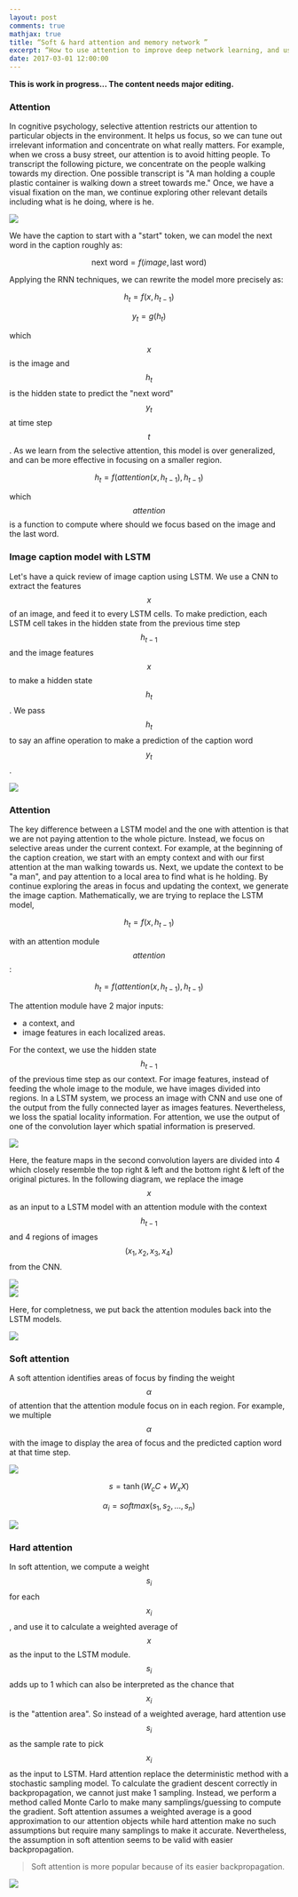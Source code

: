 ```yaml
---
layout: post
comments: true
mathjax: true
title: “Soft & hard attention and memory network ”
excerpt: “How to use attention to improve deep network learning, and use memory network for Q&A?”
date: 2017-03-01 12:00:00
---
```

**This is work in progress... The content needs major editing.**

### Attention

In cognitive psychology, selective attention restricts our attention to particular objects in the environment. It helps us focus, so we can tune out irrelevant information and concentrate on what really matters. For example, when we cross a busy street, our attention is to avoid hitting people. To transcript the following picture, we concentrate on the people walking towards my direction. One possible transcript is "A man holding a couple plastic container is walking down a street towards me." Once, we have a visual fixation on the man, we continue exploring other relevant details including what is he doing, where is he.

<div class="imgcap">
<img src="/assets/att/attention.jpg" style="border:none;;">
</div>


We have the caption to start with a "start" token, we can model the next word in the caption roughly as: 

$$
\text{next word} = f(image, \text{last word})
$$

Applying the RNN techniques, we can rewrite the model more precisely as:

$$
h_{t} = f(x, h_{t-1})
$$

$$
y_{t} = g(h_{t})
$$


which $$ x $$ is the image and $$ h_{t} $$ is the hidden state to predict the "next word" $$ y_{t} $$ at time step $$ t $$. As we learn from the selective attention, this model is over generalized, and can be more effective in focusing on a smaller region.

$$
h_{t} = f(attention(x, h_{t-1}), h_{t-1} )
$$

which $$ attention $$ is a function to compute where should we focus based on the image and the last word.

### Image caption model with LSTM

Let's have a quick review of image caption using LSTM. We use a CNN to extract the features $$ x $$ of an image, and feed it to every LSTM cells. To make prediction, each LSTM cell takes in the hidden state from the previous time step $$ h_{t-1} $$ and the image features $$ x $$ to make a hidden state $$ h_{t} $$. We pass $$ h_{t} $$ to say an affine operation to make a prediction of the caption word $$ y_{t} $$. 

<div class="imgcap">
<img src="/assets/att/rnn.png" style="border:none;;">
</div>

### Attention

The key difference between a LSTM model and the one with attention is that we are not paying attention to the whole picture. Instead, we focus on selective areas under the current context. For example, at the beginning of the caption creation, we start with an empty context and with our first attention at the man walking towards us. Next, we update the context to be "a man", and pay attention to a local area to find what is he holding. By continue exploring the areas in focus and updating the context, we generate the image caption. Mathematically, we are trying to replace the LSTM model,

$$
h_{t} = f(x, h_{t-1})
$$

with an attention module $$attention$$:

$$
h_{t} = f(attention(x, h_{t-1}), h_{t-1} )
$$

The attention module have 2 major inputs:
* a context, and
* image features in each localized areas.

For the context, we use the hidden state $$ h_{t-1} $$ of the previous time step as our context. For image features, instead of feeding the whole image to the module, we have images divided into regions. In a LSTM system, we process an image with CNN and use one of the output from the fully connected layer as images features. Nevertheless, we loss the spatial locality information. For attention, we use the output of one of the convolution layer which spatial information is preserved.

<div class="imgcap">
<img src="/assets/att/cnn3d2.png" style="border:none;;">
</div>

Here, the feature maps in the second convolution layers are divided into 4 which closely resemble the top right & left and the bottom right & left of the original pictures. In the following diagram, we replace the image $$ x $$ as an input to a LSTM model with an attention module with the context $$ h_{t-1} $$ and 4 regions of images $$ (x_1, x_2, x_3, x_{4}) $$ from the CNN.

<div class="imgcap">
<img src="/assets/att/att2.png" style="border:none;;">
</div>

<div class="imgcap">
<img src="/assets/att/context.png" style="border:none;;">
</div>

Here, for completness, we put back the attention modules back into the LSTM models.
<div class="imgcap">
<img src="/assets/att/att3.png" style="border:none;;">
</div>

### Soft attention

A soft attention identifies areas of focus by finding the weight $$ \alpha $$ of attention that the attention module focus on in each region. For example, we multiple $$ \alpha $$ with the image to display the area of focus and the predicted caption word at that time step.

<div class="imgcap">
<img src="/assets/att/attention2.png" style="border:none;;">
</div>

$$
s = \tanh(W_{c} C + W_{x} X )
$$

$$
\alpha_i = softmax(s_1, s_2, \dots, s_{n})
$$

<div class="imgcap">
<img src="/assets/att/soft.png" style="border:none;;">
</div>

### Hard attention

In soft attention, we compute a weight $$ s_{i} $$ for each $$ x_{i}$$, and use it to calculate a weighted average of $$ x $$ as the input to the LSTM module. $$ s_{i} $$ adds up to 1 which can also be interpreted as the chance that $$ x_{i} $$ is the "attention area". So instead of a weighted average, hard attention use $$ s_{i} $$ as the sample rate to pick $$ x_{i} $$ as the input to LSTM. Hard attention replace the deterministic method with a stochastic sampling model. To calculate the gradient descent correctly in backpropagation, we cannot just make 1 sampling. Instead, we perform a method called Monte Carlo to make many samplings/guessing to compute the gradient. Soft attention assumes a weighted average is a good approximation to our attention objects while hard attention make no such assumptions but require many samplings to make it accurate. Nevertheless, the assumption in soft attention seems to be valid with easier backpropagation.

> Soft attention is more popular because of its easier backpropagation.

<div class="imgcap">
<img src="/assets/att/hard.png" style="border:none;;">
</div>







